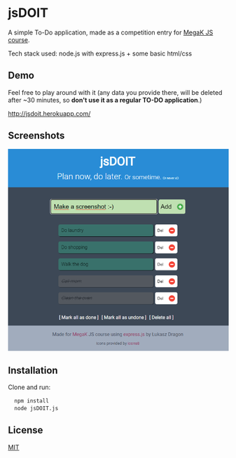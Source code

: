 
# jsDOIT

A simple To-Do application, made as a competition entry for [MegaK JS course](https://www.megak.pl).

Tech stack used: node.js with express.js + some basic html/css
## Demo

Feel free to play around with it (any data you provide there, will be deleted after ~30 minutes, so **don't use it as a regular TO-DO application**.)

http://jsdoit.herokuapp.com/


## Screenshots

![Desktop and mobile view](/public/img/screenshot.png)


## Installation

Clone and run:

```bash
  npm install
  node jsDOIT.js
```

## License

[MIT](https://choosealicense.com/licenses/mit/)


